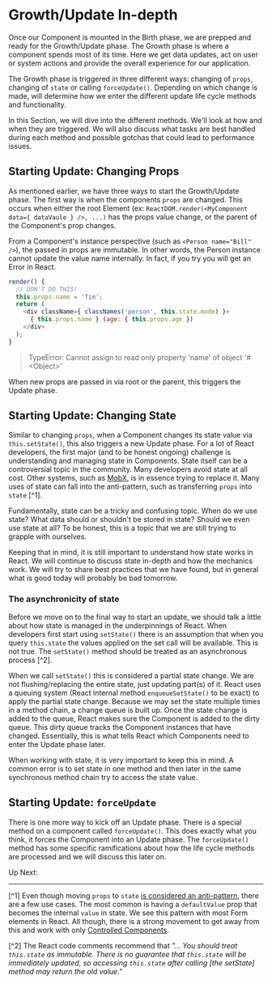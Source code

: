 # Growth/Update In-depth
 Once our Component is mounted in the Birth phase, we are prepped and ready for the Growth/Update phase. The Growth phase is where a component spends most of its time. Here we get data updates, act on user or system actions and provide the overall experience for our application.
 
 The Growth phase is triggered in three different ways: changing of `props`, changing of `state` or calling `forceUpdate()`. Depending on which change is made, will determine how we enter the different update life cycle methods and functionality.
 
 In this Section, we will dive into the different methods. We'll look at how and when they are triggered. We will also discuss what tasks are best handled during each method and possible gotchas that could lead to performance issues.
 
 ## Starting Update: Changing Props
  As mentioned earlier, we have three ways to start the Growth/Update phase. The first way is when the components `props` are changed. This occurs when either the root Element (ex: `ReactDOM.render(<MyComponent data={ dataVaule } />, ...)` has the props value change, or the parent of the Component's prop changes.
  
  From a Component's instance perspective (such as `<Person name="Bill" />`), the passed in props are immutable. In other words, the Person instance cannot update the value name internally. In fact, if you try you will get an Error in React.
  
  ```javascript
  render() {
    // DON'T DO THIS!
    this.props.name = 'Tim';
    return (
      <div className={ classNames('person', this.state.mode) }>
        { this.props.name } (age: { this.props.age })
      </div>
    );
  }
  ```
  
> TypeError: Cannot assign to read only property 'name' of object '#&lt;Object&gt;'

When new props are passed in via root or the parent, this triggers the Update phase.

## Starting Update: Changing State
 Similar to changing `props`, when a Component changes its state value via `this.setState()`, this also triggers a new Update phase. For a lot of React developers, the first major (and to be honest ongoing) challenge is understanding and managing state in Components. State itself can be a controversial topic in the community. Many developers avoid state at all cost. Other systems, such as [MobX](http://mobxjs.github.io/mobx/), is in essence trying to replace it. Many uses of state can fall into the anti-pattern, such as transferring `props` into `state` [^1].
 
 Fundamentally, state can be a tricky and confusing topic. When do we use state? What data should or shouldn't be stored in state? Should we even use state at all? To be honest, this is a topic that we are still trying to grapple with ourselves. 
 
 Keeping that in mind, it is still important to understand how state works in React. We will continue to discuss state in-depth and how the mechanics work. We will try to share best practices that we have found, but in general what is good today will probably be bad tomorrow.
 
 ### The asynchronicity of state
 Before we move on to the final way to start an update, we should talk a little about how state is managed in the underpinnings of React. When developers first start using `setState()` there is an assumption that when you query `this.state` the values applied on the set call will be available. This is not true. The `setState()` method should be treated as an asynchronous process [^2].
 
 When we call `setState()` this is considered a partial state change. We are not flushing/replacing the entire state, just updating part(s) of it. React uses a queuing system (React internal method `enqueueSetState()` to be exact) to apply the partial state change. Because we may set the state multiple times in a method chain, a change queue is built up. Once the state change is added to the queue, React makes sure the Component is added to the dirty queue. This dirty queue tracks the Component instances that have changed. Essentially, this is what tells React which Components need to enter the Update phase later.
 
 When working with state, it is very important to keep this in mind. A common error is to set state in one method and then later in the same synchronous method chain try to access the state value.
 
## Starting Update: `forceUpdate`
 There is one more way to kick off an Update phase. There is a special method on a component called `forceUpdate()`. This does exactly what you think, it forces the Component into an Update phase. The `forceUpdate()` method has some specific ramifications about how the life cycle methods are processed and we will discuss this later on.

 
 Up Next: 
 
 ---
 
 [^1] Even though moving `props` to `state` [is considered an anti-pattern](https://facebook.github.io/react/tips/props-in-getInitialState-as-anti-pattern.html), there are a few use cases. The most common is having a `defaultValue` prop that becomes the internal `value` in state. We see this pattern with most Form elements in React. All though, there is a strong movement to get away from this and work with only [Controlled Components](https://facebook.github.io/react/docs/forms.html#controlled-components).
 
 [^2] The React code comments recommend that *"... You should treat `this.state` as immutable. There is no guarantee that `this.state` will be immediately updated, so accessing `this.state` after calling [the setState] method may return the old value."*
 